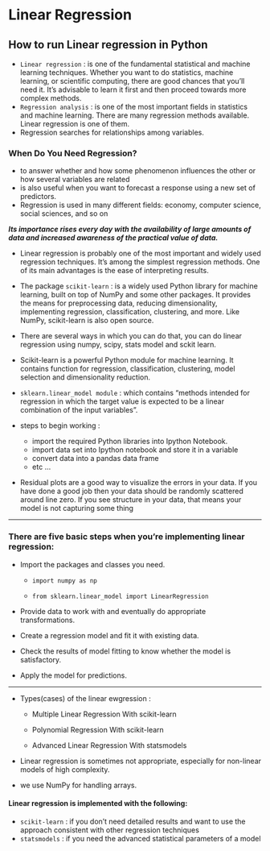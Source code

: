 # Linear Regression
## How to run Linear regression in Python
* `Linear regression` : is one of the fundamental statistical and machine learning techniques. Whether you want to do statistics, machine learning, or scientific computing,
there are good chances that you’ll need it. It’s advisable to learn it first and then proceed towards more complex methods.
* `Regression analysis` : is one of the most important fields in statistics and machine learning. There are many regression methods available. 
Linear regression is one of them.
* Regression searches for relationships among variables.
### When Do You Need Regression?
  * to answer whether and how some phenomenon influences the other or how several variables are related
  * is also useful when you want to forecast a response using a new set of predictors. 
  * Regression is used in many different fields: economy, computer science, social sciences, and so on
  
  
***Its importance rises every day with the availability of large amounts of data and increased awareness of the practical value of data.***


* Linear regression is probably one of the most important and widely used regression techniques. It’s among the simplest regression methods. 
One of its main advantages is the ease of interpreting results.
* The package `scikit-learn` : is a widely used Python library for machine learning, built on top of NumPy and some other packages. It provides the means for preprocessing data,
reducing dimensionality, implementing regression, classification, clustering, and more. Like NumPy, scikit-learn is also open source.

* There are several ways in which you can do that, you can do linear regression using numpy, scipy, stats model and sckit learn.
* Scikit-learn is a powerful Python module for machine learning. It contains function for regression, classification, clustering, model selection 
and dimensionality reduction.
* `sklearn.linear_model module` : which contains “methods intended for regression in which the target value is expected to be a linear combination of the
input variables”.
* steps to begin working :
  * import the required Python libraries into Ipython Notebook.
  * import data set into Ipython notebook and store it in a variable
  * convert data into a pandas data frame
  * etc ...
* Residual plots are a good way to visualize the errors in your data. If you have done a good job then your data should be randomly scattered around line zero. 
If you see structure in your data, that means your model is not capturing some thing
---
### There are five basic steps when you’re implementing linear regression:

  * Import the packages and classes you need.
    * `import numpy as np`

    * `from sklearn.linear_model import LinearRegression`


  * Provide data to work with and eventually do appropriate transformations.

  * Create a regression model and fit it with existing data.

  * Check the results of model fitting to know whether the model is satisfactory.

  * Apply the model for predictions.
---
* Types(cases) of the linear ewgression :
  * Multiple Linear Regression With scikit-learn

  * Polynomial Regression With scikit-learn
  
  * Advanced Linear Regression With statsmodels

* Linear regression is sometimes not appropriate, especially for non-linear models of high complexity.
* we use NumPy for handling arrays.
#### Linear regression is implemented with the following:

  * `scikit-learn` : if you don’t need detailed results and want to use the approach consistent with other regression techniques
  * `statsmodels` : if you need the advanced statistical parameters of a model
